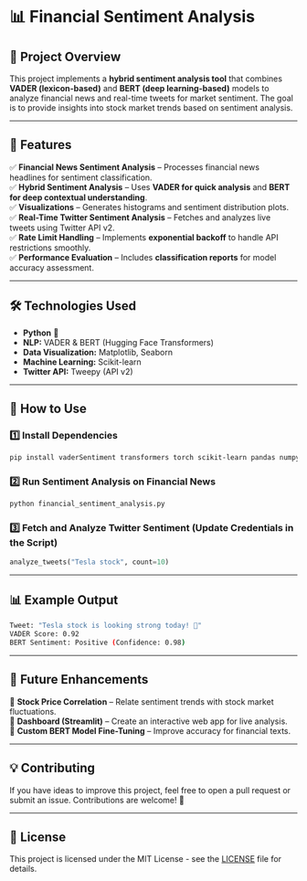 # 📊 Financial Sentiment Analysis

## 🚀 Project Overview
This project implements a **hybrid sentiment analysis tool** that combines **VADER (lexicon-based)** and **BERT (deep learning-based)** models to analyze financial news and real-time tweets for market sentiment. The goal is to provide insights into stock market trends based on sentiment analysis.

---
## 📌 Features

✅ **Financial News Sentiment Analysis** – Processes financial news headlines for sentiment classification.  
✅ **Hybrid Sentiment Analysis** – Uses **VADER for quick analysis** and **BERT for deep contextual understanding**.  
✅ **Visualizations** – Generates histograms and sentiment distribution plots.  
✅ **Real-Time Twitter Sentiment Analysis** – Fetches and analyzes live tweets using Twitter API v2.  
✅ **Rate Limit Handling** – Implements **exponential backoff** to handle API restrictions smoothly.  
✅ **Performance Evaluation** – Includes **classification reports** for model accuracy assessment.  

---
## 🛠️ Technologies Used

- **Python** 🐍
- **NLP:** VADER & BERT (Hugging Face Transformers)
- **Data Visualization:** Matplotlib, Seaborn
- **Machine Learning:** Scikit-learn
- **Twitter API:** Tweepy (API v2)

---
## 📂 How to Use

### 1️⃣ Install Dependencies
```bash
pip install vaderSentiment transformers torch scikit-learn pandas numpy matplotlib seaborn tweepy
```

### 2️⃣ Run Sentiment Analysis on Financial News
```python
python financial_sentiment_analysis.py
```

### 3️⃣ Fetch and Analyze Twitter Sentiment (Update Credentials in the Script)
```python
analyze_tweets("Tesla stock", count=10)
```

---
## 📊 Example Output
```bash
Tweet: "Tesla stock is looking strong today! 🚀"
VADER Score: 0.92
BERT Sentiment: Positive (Confidence: 0.98)
```

---
## 🔹 Future Enhancements

🔹 **Stock Price Correlation** – Relate sentiment trends with stock market fluctuations.  
🔹 **Dashboard (Streamlit)** – Create an interactive web app for live analysis.  
🔹 **Custom BERT Model Fine-Tuning** – Improve accuracy for financial texts.  

---
## 💡 Contributing
If you have ideas to improve this project, feel free to open a pull request or submit an issue. Contributions are welcome! 🚀

---
## 📝 License
This project is licensed under the MIT License - see the [LICENSE](LICENSE) file for details.

